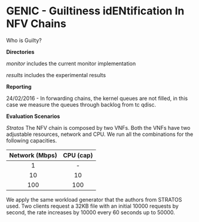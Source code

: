 # GENIC - Guiltiness idENtification In NFV Chains 
Who is Guilty?

**Directories**

*monitor* includes the current monitor implementation 

*results* includes the experimental results

**Reporting**

24/02/2016 - In forwarding chains, the kernel queues are not filled, in this case we measure the queues through backlog from tc qdisc.

**Evaluation Scenarios**

*Stratos* The NFV chain is composed by two VNFs. Both the VNFs have two adjustable resources, network and CPU. We run all the combinations for the following capacities.

| **Network (Mbps)** | **CPU (cap)** |
| :------------: | :-------: |
| 1		 | -         |
| 10		 | 10        |
| 100		 | 100       |

We apply the same workload generator that the authors from STRATOS used. Two clients request a 32KB file with an initial 10000 requests by second, the rate increases by 10000 every 60 seconds up to 50000. 
